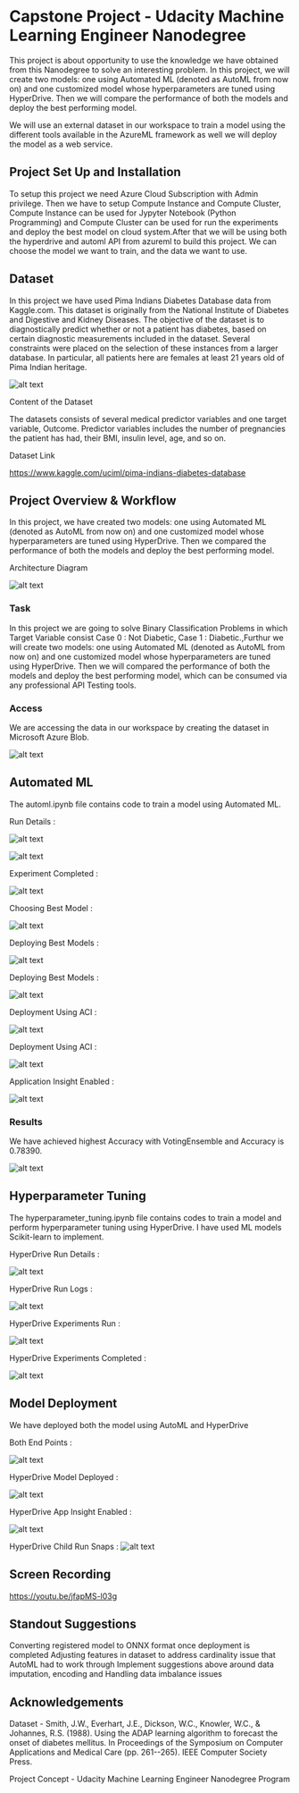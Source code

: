 # Capstone Project - Udacity Machine Learning Engineer Nanodegree

This project is about opportunity to use the knowledge we have obtained from this Nanodegree to solve an interesting problem. In this project, we will create two models: one using Automated ML (denoted as AutoML from now on) and one customized model whose hyperparameters are tuned using HyperDrive. Then we will compare the performance of both the models and deploy the best performing model.

We will use an external dataset in our workspace to train a model using the different tools available in the AzureML framework as well we will deploy the model as a web service.

## Project Set Up and Installation

To setup this project we need Azure Cloud Subscription with Admin privilege. Then we have to setup Compute Instance and Compute Cluster, Compute Instance can be used for Jypyter Notebook (Python Programming) and Compute Cluster can be used for run the experiments and deploy the best model on cloud system.After that we will be using both the hyperdrive and automl API from azureml to build this project. We can choose the model we want to train, and the data we want to use. 

## Dataset

In this project we have used Pima Indians Diabetes Database data from Kaggle.com.
This dataset is originally from the National Institute of Diabetes and Digestive and Kidney Diseases. The objective of the dataset is to diagnostically predict whether or not a patient has diabetes, based on certain diagnostic measurements included in the dataset. Several constraints were placed on the selection of these instances from a larger database. In particular, all patients here are females at least 21 years old of Pima Indian heritage.

![alt text](https://github.com/RajanKumarYadav/Machine-Learning-on-Microsoft-Azure/blob/main/Screenshots/KaggleDataset.PNG)

Content of the Dataset

The datasets consists of several medical predictor variables and one target variable, Outcome. Predictor variables includes the number of pregnancies the patient has had, their BMI, insulin level, age, and so on.

Dataset Link

https://www.kaggle.com/uciml/pima-indians-diabetes-database


## Project Overview & Workflow

In this project, we have created two models: one using Automated ML (denoted as AutoML from now on) and one customized model whose hyperparameters are tuned using HyperDrive. Then we compared the performance of both the models and deploy the best performing model.

Architecture Diagram

![alt text](https://github.com/RajanKumarYadav/Machine-Learning-on-Microsoft-Azure/blob/main/Screenshots/capstone-diagram.png)

### Task
In this project we are going to solve Binary Classification Problems in which Target Variable consist Case 0 : Not Diabetic, Case 1 : Diabetic.,Furthur we will create two models: one using Automated ML (denoted as AutoML from now on) and one customized model whose hyperparameters are tuned using HyperDrive. Then we will compared the performance of both the models and deploy the best performing model, which can be consumed via any professional API Testing tools.

### Access

We are accessing the data in our workspace by creating the dataset in Microsoft Azure Blob.

![alt text](https://github.com/RajanKumarYadav/Machine-Learning-on-Microsoft-Azure/blob/main/Screenshots/1.RegisteringDataset.PNG)

## Automated ML

The automl.ipynb file contains code to train a model using Automated ML. 

Run Details :

![alt text](https://github.com/RajanKumarYadav/Machine-Learning-on-Microsoft-Azure/blob/main/Screenshots/2.RunDetails.PNG)

![alt text](https://github.com/RajanKumarYadav/Machine-Learning-on-Microsoft-Azure/blob/main/Screenshots/3.RunDetails.PNG)

Experiment Completed :

![alt text](https://github.com/RajanKumarYadav/Machine-Learning-on-Microsoft-Azure/blob/main/Screenshots/4.ExperimentCompleted.PNG)

Choosing Best Model :

![alt text](https://github.com/RajanKumarYadav/Machine-Learning-on-Microsoft-Azure/blob/main/Screenshots/5.BestModel.PNG)

Deploying Best Models :

![alt text](https://github.com/RajanKumarYadav/Machine-Learning-on-Microsoft-Azure/blob/main/Screenshots/6.DeployingBestModels.PNG)

Deploying Best Models :

![alt text](https://github.com/RajanKumarYadav/Machine-Learning-on-Microsoft-Azure/blob/main/Screenshots/7.DeployedBestModel.PNG)

Deployment Using ACI :

![alt text](https://github.com/RajanKumarYadav/Machine-Learning-on-Microsoft-Azure/blob/main/Screenshots/8.DeploymentUsingACI.PNG)

Deployment Using ACI :

![alt text](https://github.com/RajanKumarYadav/Machine-Learning-on-Microsoft-Azure/blob/main/Screenshots/8.DeploymentUsingACI_Success.PNG)

Application Insight Enabled :

![alt text](https://github.com/RajanKumarYadav/Machine-Learning-on-Microsoft-Azure/blob/main/Screenshots/9.ApplicationInsightEnabled.PNG)

### Results

We have achieved highest Accuracy with VotingEnsemble and Accuracy is 0.78390.

![alt text](https://github.com/RajanKumarYadav/Machine-Learning-on-Microsoft-Azure/blob/main/Screenshots/5.BestModel.PNG)

## Hyperparameter Tuning

The hyperparameter_tuning.ipynb file contains codes to train a model and perform hyperparameter tuning using HyperDrive.
I have used ML models Scikit-learn to implement.

HyperDrive Run Details :

![alt text](https://github.com/RajanKumarYadav/Machine-Learning-on-Microsoft-Azure/blob/main/Screenshots/10.hdRunDetails.PNG)


HyperDrive Run Logs :

![alt text](https://github.com/RajanKumarYadav/Machine-Learning-on-Microsoft-Azure/blob/main/Screenshots/11.hdLog.PNG)

HyperDrive Experiments Run :

![alt text](https://github.com/RajanKumarYadav/Machine-Learning-on-Microsoft-Azure/blob/main/Screenshots/12.hdExperimentsRun.PNG)

HyperDrive Experiments Completed :

![alt text](https://github.com/RajanKumarYadav/Machine-Learning-on-Microsoft-Azure/blob/main/Screenshots/13.hdExperimentsCompleted.PNG)

## Model Deployment

We have deployed both the model using AutoML and HyperDrive

Both End Points :

![alt text](https://github.com/RajanKumarYadav/Machine-Learning-on-Microsoft-Azure/blob/main/Screenshots/14.BothEndPoints.PNG)

HyperDrive Model Deployed :

![alt text](https://github.com/RajanKumarYadav/Machine-Learning-on-Microsoft-Azure/blob/main/Screenshots/15.hdModelDeployed.PNG)

HyperDrive App Insight Enabled :

![alt text](https://github.com/RajanKumarYadav/Machine-Learning-on-Microsoft-Azure/blob/main/Screenshots/16.hdAppInsightEnabled.PNG)

HyperDrive Child Run Snaps :
![alt text](https://github.com/RajanKumarYadav/Machine-Learning-on-Microsoft-Azure/blob/main/Screenshots/17.hdChildRunSnaps.PNG)


## Screen Recording

https://youtu.be/jfapMS-l03g

## Standout Suggestions

Converting registered model to ONNX format once deployment is completed
Adjusting features in dataset to address cardinality issue that AutoML had to work through
Implement suggestions above around data imputation, encoding and Handling data imbalance issues

## Acknowledgements

Dataset - Smith, J.W., Everhart, J.E., Dickson, W.C., Knowler, W.C., & Johannes, R.S. (1988). Using the ADAP learning algorithm to forecast the onset of diabetes mellitus. In Proceedings of the Symposium on Computer Applications and Medical Care (pp. 261--265). IEEE Computer Society Press.

Project Concept - Udacity Machine Learning Engineer Nanodegree Program
